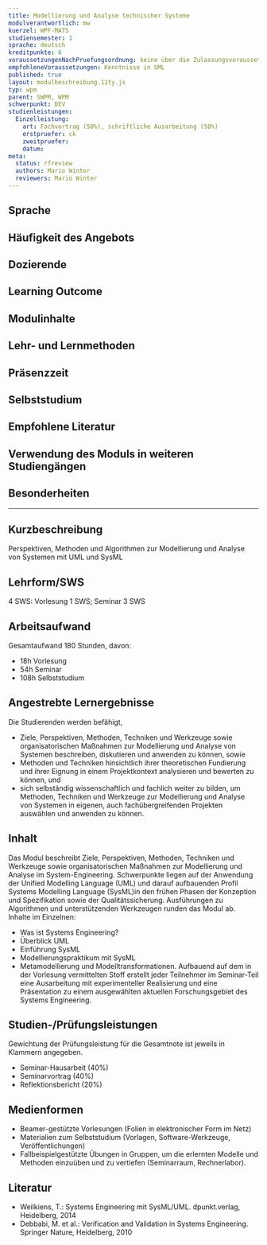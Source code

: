 ```yaml
---
title: Modellierung und Analyse technischer Systeme
modulverantwortlich: mw
kuerzel: WPF-MATS
studiensemester: 1
sprache: deutsch
kreditpunkte: 6
voraussetzungenNachPruefungsordnung: keine über die Zulassungsvoraussetzungen zum Studium hinausgehenden
empfohleneVoraussetzungen: Kenntnisse in UML
published: true
layout: modulbeschreibung.11ty.js
typ: wpm
parent: SWPM, WPM
schwerpunkt: DEV
studienleistungen:
  Einzelleistung:
    art: Fachvortrag (50%), schriftliche Ausarbeitung (50%)
    erstpruefer: ck
    zweitpruefer: 
    datum:
meta:
  status: rfreview     
  authors: Mario Winter
  reviewers: Mario Winter  
---
```


## Sprache

## Häufigkeit des Angebots

## Dozierende

## Learning Outcome

## Modulinhalte

## Lehr- und Lernmethoden

## Präsenzzeit

## Selbststudium

## Empfohlene Literatur

## Verwendung des Moduls in weiteren Studiengängen

## Besonderheiten

---

## Kurzbeschreibung
Perspektiven, Methoden und Algorithmen zur Modellierung und Analyse von Systemen mit UML und SysML

## Lehrform/SWS 
4 SWS: Vorlesung 1 SWS; Seminar 3 SWS

## Arbeitsaufwand 
Gesamtaufwand 180 Stunden, davon:
- 18h Vorlesung 
- 54h Seminar
- 108h Selbststudium 

## Angestrebte Lernergebnisse
Die Studierenden werden befähigt,
- Ziele, Perspektiven, Methoden, Techniken und Werkzeuge sowie organisatorischen Maßnahmen zur Modellierung und Analyse 
von Systemen beschreiben, diskutieren und anwenden zu können, sowie
- Methoden und Techniken hinsichtlich ihrer theoretischen Fundierung und ihrer Eignung in einem Projektkontext analysieren 
und bewerten zu können, und
- sich selbständig wissenschaftlich und fachlich weiter zu bilden, um Methoden, Techniken und Werkzeuge zur Modellierung und 
Analyse von Systemen in eigenen, auch fachübergreifenden Projekten auswählen und anwenden zu können.

## Inhalt
Das Modul beschreibt Ziele, Perspektiven, Methoden, Techniken und Werkzeuge sowie
organisatorischen Maßnahmen zur Modellierung und Analyse im System-Engineering.
Schwerpunkte liegen auf der Anwendung der Unified Modelling Language (UML) und darauf
aufbauenden Profil Systems Modelling Language (SysML)in den frühen Phasen der Konzeption
und Spezifikation sowie der Qualitätssicherung. Ausführungen zu Algorithmen und
unterstützenden Werkzeugen runden das Modul ab.
Inhalte im Einzelnen:
- Was ist Systems Engineering?
- Überblick UML
- Einführung SysML
- Modellierungspraktikum mit SysML
- Metamodellierung und Modelltransformationen.
Aufbauend auf dem in der Vorlesung vermittelten Stoff erstellt jeder Teilnehmer im Seminar-Teil
eine Ausarbeitung mit experimenteller Realisierung und eine Präsentation zu einem ausgewählten
aktuellen Forschungsgebiet des Systems Engineering.

## Studien-/Prüfungsleistungen
Gewichtung der Prüfungsleistung für die Gesamtnote ist jeweils in Klammern angegeben.
- Seminar-Hausarbeit (40%)
- Seminarvortrag (40%)
- Reflektionsbericht (20%)

## Medienformen
- Beamer-gestützte Vorlesungen (Folien in elektronischer Form im Netz)
- Materialien zum Selbststudium (Vorlagen, Software-Werkzeuge, Veröffentlichungen)
- Fallbeispielgestützte Übungen in Gruppen, um die erlernten Modelle und Methoden einzuüben und zu vertiefen (Seminarraum, Rechnerlabor).

## Literatur
- Weilkiens, T.: Systems Engineering mit SysML/UML. dpunkt.verlag, Heidelberg, 2014
- Debbabi, M. et al.: Verification and Validation in Systems Engineering. Springer Nature,
Heidelberg, 2010
